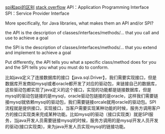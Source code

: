 [spi和api的区别](https://www.jianshu.com/p/7e85b8ed00e2)
[stack overflow](https://stackoverflow.com/questions/2954372/difference-between-spi-and-api)
API：Application Programming Interface
SPI：Service Provider Interface

More specifically, for Java libraries, what makes them an API and/or SPI?

the API is the description of classes/interfaces/methods/... that you call and use to achieve a goal

the SPI is the description of classes/interfaces/methods/... that you extend and implement to achieve a goal

Put differently, the API tells you what a specific class/method does for you and the SPI tells you what you must do to conform.

比如java定义了连接数据库的接口【java.sql.Driver】，我们需要实现接口，但是数据库开发商如mysql或者oracle都开发了对应的驱动包，来链接自己的数据库，这些驱动包都实现了java定义的这个接口，实现的功能都是链接数据库，但是mysql的驱动包链接的是mysql，oracle驱动包链接的是oracle，这样我们需要链接mysql就依赖mysql的驱动包，我们需要链接orcale就用oracle的驱动包。SPI流程就是提供接口，实现接口，当客户需要实现某种功能的时候，服务方调用客户方的接口实现类来完成某种功能。比如mysql的驱动（接口实现类）就是SPI服务，当java开发人员需要链接mysql的时候，服务方调用的是mysql开发人员开发的驱动(接口实现类)，来为java开发人员实现mysql的链接功能。
